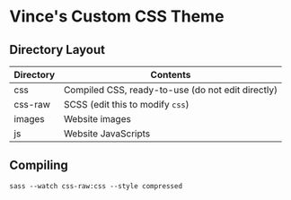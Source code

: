 # Vince's Custom CSS Theme

## Directory Layout
Directory     | Contents
--------------|-----------
css           | Compiled CSS, ready-to-use (do not edit directly)
css-raw       | SCSS (edit this to modify `css`)
images        | Website images
js            | Website JavaScripts

## Compiling
`sass --watch css-raw:css --style compressed`